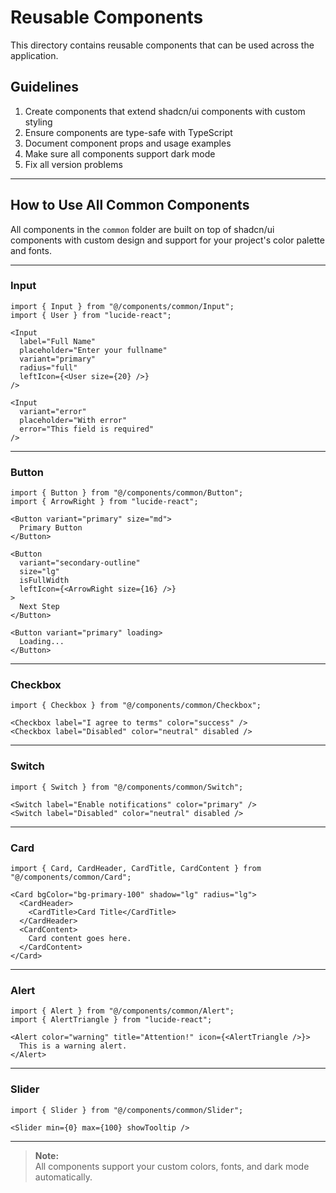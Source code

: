 # Reusable Components

This directory contains reusable components that can be used across the application.

## Guidelines

1. Create components that extend shadcn/ui components with custom styling
2. Ensure components are type-safe with TypeScript
3. Document component props and usage examples
4. Make sure all components support dark mode
5. Fix all version problems

---

## How to Use All Common Components

All components in the `common` folder are built on top of shadcn/ui components with custom design and support for your project's color palette and fonts.

---

### Input

```tsx
import { Input } from "@/components/common/Input";
import { User } from "lucide-react";

<Input
  label="Full Name"
  placeholder="Enter your fullname"
  variant="primary"
  radius="full"
  leftIcon={<User size={20} />}
/>

<Input
  variant="error"
  placeholder="With error"
  error="This field is required"
/>
```

---

### Button

```tsx
import { Button } from "@/components/common/Button";
import { ArrowRight } from "lucide-react";

<Button variant="primary" size="md">
  Primary Button
</Button>

<Button
  variant="secondary-outline"
  size="lg"
  isFullWidth
  leftIcon={<ArrowRight size={16} />}
>
  Next Step
</Button>

<Button variant="primary" loading>
  Loading...
</Button>
```

---

### Checkbox

```tsx
import { Checkbox } from "@/components/common/Checkbox";

<Checkbox label="I agree to terms" color="success" />
<Checkbox label="Disabled" color="neutral" disabled />
```

---

### Switch

```tsx
import { Switch } from "@/components/common/Switch";

<Switch label="Enable notifications" color="primary" />
<Switch label="Disabled" color="neutral" disabled />
```

---

### Card

```tsx
import { Card, CardHeader, CardTitle, CardContent } from "@/components/common/Card";

<Card bgColor="bg-primary-100" shadow="lg" radius="lg">
  <CardHeader>
    <CardTitle>Card Title</CardTitle>
  </CardHeader>
  <CardContent>
    Card content goes here.
  </CardContent>
</Card>
```

---

### Alert

```tsx
import { Alert } from "@/components/common/Alert";
import { AlertTriangle } from "lucide-react";

<Alert color="warning" title="Attention!" icon={<AlertTriangle />}>
  This is a warning alert.
</Alert>
```

---

### Slider

```tsx
import { Slider } from "@/components/common/Slider";

<Slider min={0} max={100} showTooltip />
```

---

> **Note:**  
> All components support your custom colors, fonts, and dark mode automatically.